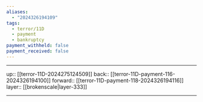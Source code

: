 ```yaml
---
aliases:
  - "2024326194109"
tags:
  - terror/11D
  - payment
  - bankruptcy
payment_withheld: false
payment_received: false
---
```




***

up:: [[terror-11D-2024275124509]]
back:: [[terror-11D-payment-116-2024326194100]]
forward:: [[terror-11D-payment-118-2024326194116]]
layer:: [[brokenscale|layer-333]]

***
